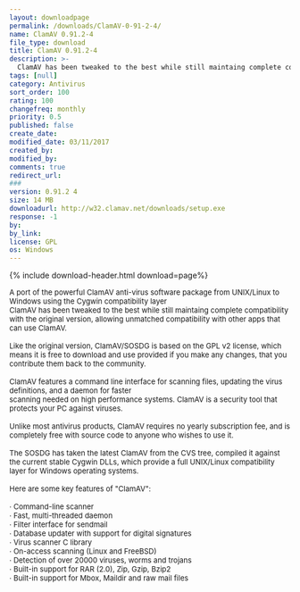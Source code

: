 ```yaml
---
layout: downloadpage
permalink: /downloads/ClamAV-0-91-2-4/
name: ClamAV 0.91.2-4
file_type: download
title: ClamAV 0.91.2-4
description: >-
  ClamAV has been tweaked to the best while still maintaing complete compatibility with the original version, allowing unmatched compatibility with other apps that can use ClamAV
tags: [null]
category: Antivirus
sort_order: 100
rating: 100
changefreq: monthly
priority: 0.5
published: false
create_date: 
modified_date: 03/11/2017
created_by: 
modified_by: 
comments: true
redirect_url: 
### 
version: 0.91.2 4
size: 14 MB
downloadurl: http://w32.clamav.net/downloads/setup.exe
response: -1
by: 
by_link: 
license: GPL
os: Windows
---
```


{% include download-header.html download=page%}

<p style="fix-download-text !important">
<p><font size="2">A port of the powerful ClamAV anti-virus software package from UNIX/Linux to Windows using the Cygwin compatibility layer <br />
ClamAV has been tweaked to the best while still maintaing complete compatibility with the original version, allowing unmatched compatibility with other apps that can use ClamAV. <br />
<br />
Like the original version, ClamAV/SOSDG is based on the GPL v2 license, which means it is free to download and use provided if you make any changes, that you contribute them back to the community. <br />
<br />
ClamAV features a command line interface for scanning files, updating the virus definitions, and a daemon for faster <br />
scanning needed on high performance systems. ClamAV is a security tool that protects your PC against viruses. <br />
<br />
Unlike most antivirus products, ClamAV requires no yearly subscription fee, and is completely free with source code to anyone who wishes to use it. <br />
<br />
The SOSDG has taken the latest ClamAV from the CVS tree, compiled it against the current stable Cygwin DLLs, which provide a full UNIX/Linux compatibility layer for Windows operating systems. <br />
<br />
Here are some key features of "ClamAV": <br />
<br />
· Command-line scanner <br />
· Fast, multi-threaded daemon <br />
· Filter interface for sendmail <br />
· Database updater with support for digital signatures <br />
· Virus scanner C library <br />
· On-access scanning (Linux and FreeBSD) <br />
· Detection of over 20000 viruses, worms and trojans <br />
· Built-in support for RAR (2.0), Zip, Gzip, Bzip2 <br />
· Built-in support for Mbox, Maildir and raw mail files </font></p></p>
